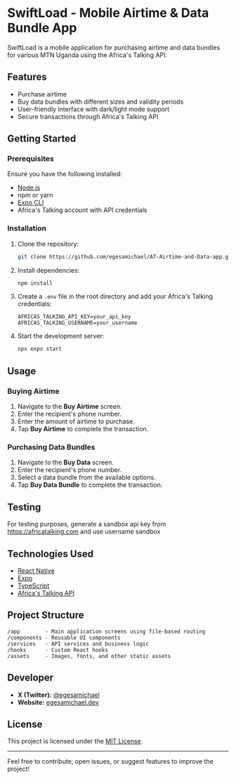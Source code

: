 # SwiftLoad - Mobile Airtime & Data Bundle App

SwiftLoad is a mobile application for purchasing airtime and data bundles for various MTN Uganda using the Africa's Talking API.

## Features

- Purchase airtime
- Buy data bundles with different sizes and validity periods
- User-friendly interface with dark/light mode support
- Secure transactions through Africa's Talking API

## Getting Started

### Prerequisites

Ensure you have the following installed:

- [Node.js](https://nodejs.org/)
- npm or yarn
- [Expo CLI](https://docs.expo.dev/get-started/installation/)
- Africa's Talking account with API credentials

### Installation

1. Clone the repository:
   ```bash
   git clone https://github.com/egesamichael/AT-Airtime-and-Data-app.git
   
   ```
2. Install dependencies:
   ```bash
   npm install
   ```
3. Create a `.env` file in the root directory and add your Africa's Talking credentials:
   ```plaintext
   AFRICAS_TALKING_API_KEY=your_api_key
   AFRICAS_TALKING_USERNAME=your_username
   ```
4. Start the development server:
   ```bash
   npx expo start
   ```

## Usage

### Buying Airtime
1. Navigate to the **Buy Airtime** screen.
2. Enter the recipient's phone number.
3. Enter the amount of airtime to purchase.
4. Tap **Buy Airtime** to complete the transaction.

### Purchasing Data Bundles
1. Navigate to the **Buy Data** screen.
2. Enter the recipient's phone number.
3. Select a data bundle from the available options.
4. Tap **Buy Data Bundle** to complete the transaction.

## Testing

For testing purposes, generate a sandbox api key from https://africatalking.com and use username sandbox

## Technologies Used

- [React Native](https://reactnative.dev/)
- [Expo](https://expo.dev/)
- [TypeScript](https://www.typescriptlang.org/)
- [Africa's Talking API](https://africastalking.com/)

## Project Structure

```
/app        - Main application screens using file-based routing
/components - Reusable UI components
/services   - API services and business logic
/hooks      - Custom React hooks
/assets     - Images, fonts, and other static assets
```

## Developer

- **X (Twitter):** [@egesamichael](https://x.com/egesamichael)
- **Website:** [egesamichael.dev](https://egesamichael.dev)

## License

This project is licensed under the [MIT License](LICENSE).

---

Feel free to contribute, open issues, or suggest features to improve the project!
